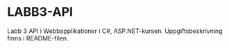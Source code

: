 # LABB3-API
Labb 3 API i Webbapplikationer i C#, ASP.NET-kursen. Uppgiftsbeskrivning finns i README-filen.

